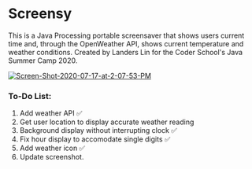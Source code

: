 # Screensy
This is a Java Processing portable screensaver that shows users current time and, through the OpenWeather API, shows current temperature and weather conditions. Created by Landers Lin for the Coder School's Java Summer Camp 2020.


<a href="https://ibb.co/k1nSrTK"><img src="https://i.ibb.co/QdBKqV9/Screen-Shot-2020-07-17-at-2-07-53-PM.png" alt="Screen-Shot-2020-07-17-at-2-07-53-PM" border="0"></a>
### To-Do List:

1. Add weather API ✅
2. Get user location to display accurate weather reading
3. Background display without interrupting clock ✅
4. Fix hour display to accomodate single digits ✅
5. Add weather icon ✅
6. Update screenshot.
